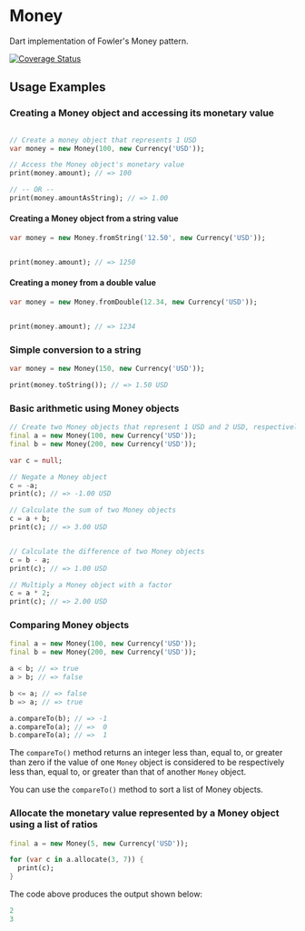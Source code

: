 Money
=====

Dart implementation of Fowler's Money pattern.

[![Coverage Status](https://coveralls.io/repos/Dartiny/money/badge.svg)](https://coveralls.io/r/Dartiny/money)



Usage Examples
--------------

### Creating a Money object and accessing its monetary value
```dart

// Create a money object that represents 1 USD
var money = new Money(100, new Currency('USD'));

// Access the Money object's monetary value
print(money.amount); // => 100

// -- OR --
print(money.amountAsString); // => 1.00
```

#### Creating a Money object from a string value
```dart
var money = new Money.fromString('12.50', new Currency('USD'));


print(money.amount); // => 1250
```

#### Creating a money from a double value
```dart
var money = new Money.fromDouble(12.34, new Currency('USD'));


print(money.amount); // => 1234
```


### Simple conversion to a string
```dart
var money = new Money(150, new Currency('USD'));

print(money.toString()); // => 1.50 USD
```


### Basic arithmetic using Money objects

```dart
// Create two Money objects that represent 1 USD and 2 USD, respectively
final a = new Money(100, new Currency('USD'));
final b = new Money(200, new Currency('USD'));

var c = null;

// Negate a Money object
c = -a;
print(c); // => -1.00 USD

// Calculate the sum of two Money objects
c = a + b;
print(c); // => 3.00 USD


// Calculate the difference of two Money objects
c = b - a;
print(c); // => 1.00 USD

// Multiply a Money object with a factor
c = a * 2;
print(c); // => 2.00 USD
```


### Comparing Money objects
```dart
final a = new Money(100, new Currency('USD'));
final b = new Money(200, new Currency('USD'));

a < b; // => true
a > b; // => false

b <= a; // => false
b => a; // => true

a.compareTo(b); // => -1
a.compareTo(a); // =>  0
b.compareTo(a); // =>  1
```

The `compareTo()` method returns an integer less than, equal to, or greater than zero if the value of one `Money` object is considered to be respectively less than, equal to, or greater than that of another `Money` object.

You can use the `compareTo()` method to sort a list of Money objects.

### Allocate the monetary value represented by a Money object using a list of ratios
```dart
final a = new Money(5, new Currency('USD'));

for (var c in a.allocate(3, 7)) {
  print(c);
}
```

The code above produces the output shown below:
```dart
2
3
```